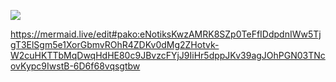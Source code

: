 [![](https://mermaid.ink/img/pako:eNotiksKwzAMRK8SZp0TeFfIDdpdnIWw5TjgT3ElSgm5e1XorGbmvROhR4ZDKv0dMg2ZHotvk-W2cuHKTTbMqDwqHdHE80c9JBvzcFYjJ9IiHr5dppJKv39agJOhPGN03TNcovKypc9IwstB-6D6f68vqsgtbw?type=png)](https://mermaid.live/edit#pako:eNotiksKwzAMRK8SZp0TeFfIDdpdnIWw5TjgT3ElSgm5e1XorGbmvROhR4ZDKv0dMg2ZHotvk-W2cuHKTTbMqDwqHdHE80c9JBvzcFYjJ9IiHr5dppJKv39agJOhPGN03TNcovKypc9IwstB-6D6f68vqsgtbw)

https://mermaid.live/edit#pako:eNotiksKwzAMRK8SZp0TeFfIDdpdnIWw5TjgT3ElSgm5e1XorGbmvROhR4ZDKv0dMg2ZHotvk-W2cuHKTTbMqDwqHdHE80c9JBvzcFYjJ9IiHr5dppJKv39agJOhPGN03TNcovKypc9IwstB-6D6f68vqsgtbw